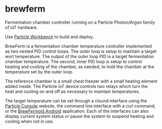 # brewferm
Fermentation chamber controller running on a Particle Photon/Argon family of IoT hardware.

Use [Particle Workbench](https://www.particle.io/workbench) to build and deploy.

BrewFerm is a fermentation chamber temperature controller implemented as two nested PID control loops. The outer loop is setup to maintain a target wort temperature. The output of the outer loop PID is a target fermentation chamber temperature. The second, inner PID loop is setup to control heating and cooling of the chamber, as needed, to hold the chamber at the temperature set by the outer loop.

The reference chamber is a small chest freezer with a small heating element added inside. The Particle IoT device controls two relays which turn the heat and cooling on and off as necessary to maintain temperatures.

The target temperature can be set through a clound interface using the [Particle Console](https://console.particle.io/devices) website, the command line interface with a curl command, or the [BrewFermoid Android](https://github.com/hotguac/brewfermoid) application. Each of the interfaces can also display current system status or pause the system to suspend heating and cooling when not in use.

